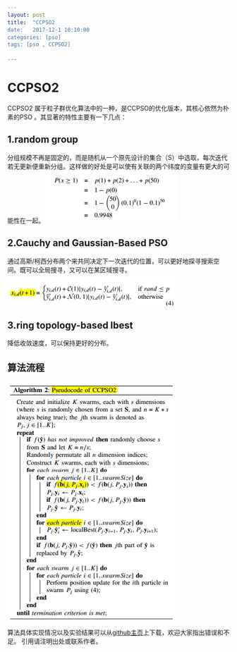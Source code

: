 ```yaml
---
layout: post
title:  "CCPSO2
date:   2017-12-1 10:10:00
categories: [pso]
tags: [pso , CCPSO2]

---
```


# CCPSO2
CCPSO2 属于粒子群优化算法中的一种，是CCPSO的优化版本，其核心依然为朴素的PSO
。其显著的特性主要有一下几点：

## 1.random group 
分组规模不再是固定的，而是随机从一个原先设计的集合（S）中选取，每次迭代若无更新便重新分组。这样做的好处是可以使有关联的两个纬度的变量有更大的可能性在一起。
![random_group](https://github.com/Budding0828/picture/blob/master/random_group.png)

## 2.Cauchy and Gaussian-Based PSO
通过高斯/柯西分布两个来共同决定下一次迭代的位置，可以更好地探寻搜索空间。既可以全局搜寻，又可以在某区域搜寻。
![gc](https://github.com/Budding0828/picture/blob/master/gc.png)

## 3.ring topology-based lbest
降低收敛速度，可以保持更好的分布。

## 算法流程
![process](https://github.com/Budding0828/picture/blob/master/process.png)

算法具体实现情况以及实验结果可以从[github主页](https://github.com/Budding0828/CCPSO2)上下载，欢迎大家指出错误和不足。
引用请注明出处或联系作者。